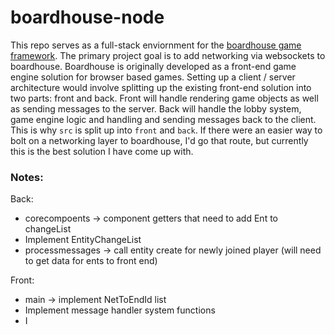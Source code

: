 # boardhouse-node
This repo serves as a full-stack enviornment for the [boardhouse game framework](https://github.com/jjwall/BoardhouseTS). The primary project goal is to add networking via websockets to boardhouse. Boardhouse is originally developed as a front-end game engine solution for browser based games. Setting up a client / server architecture would involve splitting up the existing front-end solution into two parts: front and back. Front will handle rendering game objects as well as sending messages to the server. Back will handle the lobby system, game engine logic and handling and sending messages back to the client. This is why ``src`` is split up into ``front`` and ``back``.  If there were an easier way to bolt on a networking layer to boardhouse, I'd go that route, but currently this is the best solution I have come up with.

### Notes:

Back:
* corecompoents -> component getters that need to add Ent to changeList
* Implement EntityChangeList
* processmessages -> call entity create for newly joined player (will need to get data for ents to front end)

Front:
* main -> implement NetToEndId list
* Implement message handler system functions
* I
